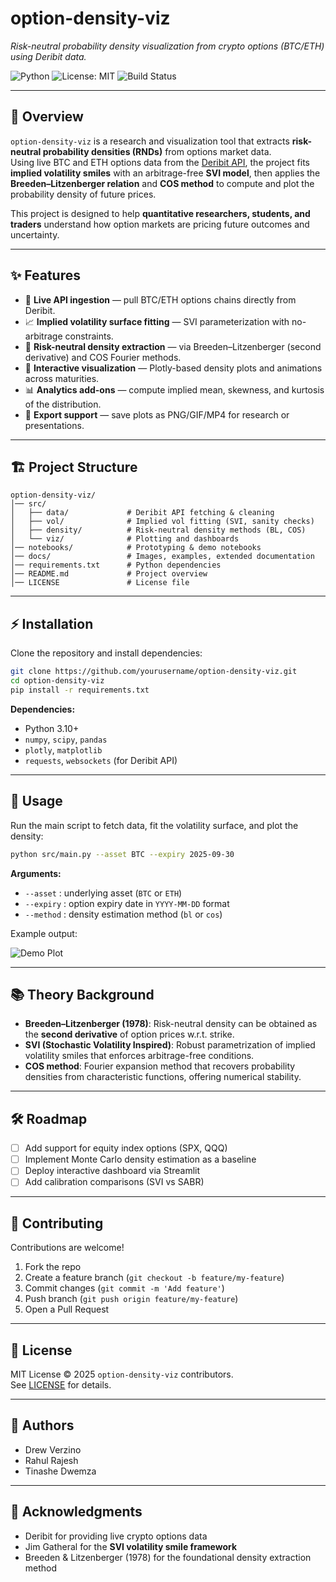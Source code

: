 # option-density-viz

*Risk-neutral probability density visualization from crypto options (BTC/ETH) using Deribit data.*

![Python](https://img.shields.io/badge/python-3.10+-blue.svg)
![License: MIT](https://img.shields.io/badge/License-MIT-yellow.svg)
![Build Status](https://img.shields.io/badge/build-passing-brightgreen.svg)

---

## 📌 Overview

`option-density-viz` is a research and visualization tool that extracts **risk-neutral probability densities (RNDs)** from options market data.  
Using live BTC and ETH options data from the [Deribit API](https://docs.deribit.com/), the project fits **implied volatility smiles** with an arbitrage-free **SVI model**, then applies the **Breeden–Litzenberger relation** and **COS method** to compute and plot the probability density of future prices.  

This project is designed to help **quantitative researchers, students, and traders** understand how option markets are pricing future outcomes and uncertainty.

---

## ✨ Features

- 🔗 **Live API ingestion** — pull BTC/ETH options chains directly from Deribit.
- 📈 **Implied volatility surface fitting** — SVI parameterization with no-arbitrage constraints.
- 🧮 **Risk-neutral density extraction** — via Breeden–Litzenberger (second derivative) and COS Fourier methods.
- 🎨 **Interactive visualization** — Plotly-based density plots and animations across maturities.
- 📊 **Analytics add-ons** — compute implied mean, skewness, and kurtosis of the distribution.
- 💾 **Export support** — save plots as PNG/GIF/MP4 for research or presentations.

---

## 🏗 Project Structure

```
option-density-viz/
│── src/                  
│   ├── data/             # Deribit API fetching & cleaning
│   ├── vol/              # Implied vol fitting (SVI, sanity checks)
│   ├── density/          # Risk-neutral density methods (BL, COS)
│   └── viz/              # Plotting and dashboards
│── notebooks/            # Prototyping & demo notebooks
│── docs/                 # Images, examples, extended documentation
│── requirements.txt      # Python dependencies
│── README.md             # Project overview
│── LICENSE               # License file
```

---

## ⚡ Installation

Clone the repository and install dependencies:

```bash
git clone https://github.com/yourusername/option-density-viz.git
cd option-density-viz
pip install -r requirements.txt
```

**Dependencies:**  
- Python 3.10+  
- `numpy`, `scipy`, `pandas`  
- `plotly`, `matplotlib`  
- `requests`, `websockets` (for Deribit API)  

---

## 🚀 Usage

Run the main script to fetch data, fit the volatility surface, and plot the density:

```bash
python src/main.py --asset BTC --expiry 2025-09-30
```

**Arguments:**
- `--asset` : underlying asset (`BTC` or `ETH`)  
- `--expiry` : option expiry date in `YYYY-MM-DD` format  
- `--method` : density estimation method (`bl` or `cos`)  

Example output:

![Demo Plot](docs/example_density.png)

---

## 📚 Theory Background

- **Breeden–Litzenberger (1978)**: Risk-neutral density can be obtained as the **second derivative** of option prices w.r.t. strike.  
- **SVI (Stochastic Volatility Inspired)**: Robust parametrization of implied volatility smiles that enforces arbitrage-free conditions.  
- **COS method**: Fourier expansion method that recovers probability densities from characteristic functions, offering numerical stability.  

---

## 🛠 Roadmap

- [ ] Add support for equity index options (SPX, QQQ)  
- [ ] Implement Monte Carlo density estimation as a baseline  
- [ ] Deploy interactive dashboard via Streamlit  
- [ ] Add calibration comparisons (SVI vs SABR)  

---

## 🤝 Contributing

Contributions are welcome!  

1. Fork the repo  
2. Create a feature branch (`git checkout -b feature/my-feature`)  
3. Commit changes (`git commit -m 'Add feature'`)  
4. Push branch (`git push origin feature/my-feature`)  
5. Open a Pull Request  

---

## 📜 License

MIT License © 2025 `option-density-viz` contributors.  
See [LICENSE](LICENSE) for details.

---

## 👥 Authors

- Drew Verzino 
- Rahul Rajesh 
- Tinashe Dwemza

---

## 🙌 Acknowledgments

- Deribit for providing live crypto options data  
- Jim Gatheral for the **SVI volatility smile framework**  
- Breeden & Litzenberger (1978) for the foundational density extraction method  
